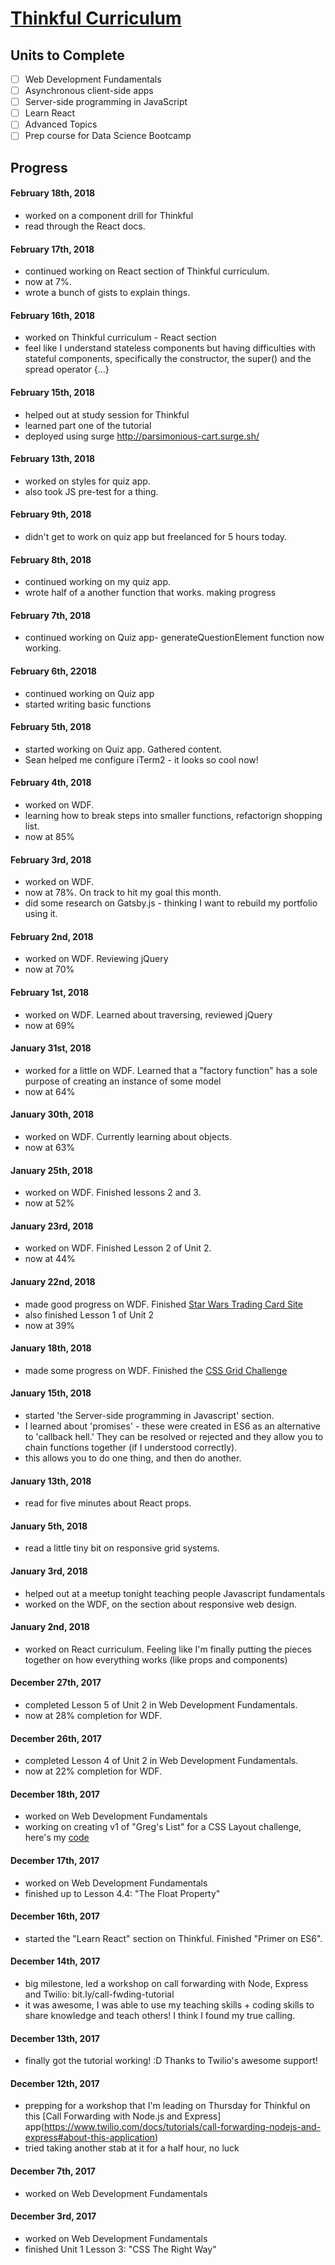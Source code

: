 # [Thinkful Curriculum](https://www.thinkful.com/)  

## Units to Complete
- [ ] Web Development Fundamentals
- [ ] Asynchronous client-side apps
- [ ] Server-side programming in JavaScript
- [ ] Learn React
- [ ] Advanced Topics
- [ ] Prep course for Data Science Bootcamp

## Progress
#### February 18th, 2018
- worked on a component drill for Thinkful
- read through the React docs.

#### February 17th, 2018
- continued working on React section of Thinkful curriculum.
- now at 7%.
- wrote a bunch of gists to explain things.

#### February 16th, 2018
- worked on Thinkful curriculum - React section
- feel like I understand stateless components but having difficulties with stateful components, specifically the constructor, the super() and the spread operator {...}

#### February 15th, 2018
- helped out at study session for Thinkful 
- learned part one of the tutorial
- deployed using surge http://parsimonious-cart.surge.sh/

#### February 13th, 2018
- worked on styles for quiz app.
- also took JS pre-test for a thing.

#### February 9th, 2018
- didn't get to work on quiz app but freelanced for 5 hours today.

#### February 8th, 2018
- continued working on my quiz app.
- wrote half of a another function that works. making progress

#### February 7th, 2018
- continued working on Quiz app- generateQuestionElement function now working.

#### February 6th, 22018
- continued working on Quiz app
- started writing basic functions

#### February 5th, 2018
- started working on Quiz app. Gathered content.
- Sean helped me configure iTerm2 - it looks so cool now!

#### February 4th, 2018
- worked on WDF.
- learning how to break steps into smaller functions, refactorign shopping list.
- now at 85%

#### February 3rd, 2018
- worked on WDF.
- now at 78%. On track to hit my goal this month.
- did some research on Gatsby.js - thinking I want to rebuild my portfolio using it. 

#### February 2nd, 2018
- worked on WDF. Reviewing jQuery
- now at 70%

#### February 1st, 2018
- worked on WDF. Learned about traversing, reviewed jQuery
- now at 69%

#### January 31st, 2018
- worked for a little on WDF. Learned that a "factory function" has a sole purpose of creating an instance of some model
- now at 64%

#### January 30th, 2018
- worked on WDF. Currently learning about objects.
- now at 63%

#### January 25th, 2018
- worked on WDF. Finished lessons 2 and 3.
- now at 52%

#### January 23rd, 2018
- worked on WDF. Finished Lesson 2 of Unit 2. 
- now at 44%

#### January 22nd, 2018
- made good progress on WDF. Finished [Star Wars Trading Card Site](https://github.com/jjprevite/star-wars-trading-card-site)
- also finished Lesson 1 of Unit 2
- now at 39% 

#### January 18th, 2018
- made some progress on WDF. Finished the [CSS Grid Challenge](https://repl.it/@jprevite/CSS-responsive-grid-challenge)

#### January 15th, 2018
- started 'the Server-side programming in Javascript' section.
- I learned about 'promises' - these were created in ES6 as an alternative to 'callback hell.' They can be resolved or rejected and they allow you to chain functions together (if I understood correctly).
- this allows you to do one thing, and then do another.

#### January 13th, 2018
- read for five minutes about React props.

#### January 5th, 2018
- read a little tiny bit on responsive grid systems.

#### January 3rd, 2018
- helped out at a meetup tonight teaching people Javascript fundamentals
- worked on the WDF, on the section about responsive web design. 

#### January 2nd, 2018
- worked on React curriculum. Feeling like I'm finally putting the pieces together on how everything works (like props and components)

#### December 27th, 2017
- completed Lesson 5 of Unit 2 in Web Development Fundamentals.
- now at 28% completion for WDF.

#### December 26th, 2017
- completed Lesson 4 of Unit 2 in Web Development Fundamentals.
- now at 22% completion for WDF.

#### December 18th, 2017
- worked on Web Development Fundamentals
- working on creating v1 of "Greg's List" for a CSS Layout challenge, here's my [code](https://repl.it/@jprevite/CSSLayoutExamples)

#### December 17th, 2017
- worked on Web Development Fundamentals
- finished up to Lesson 4.4: "The Float Property"

#### December 16th, 2017
- started the "Learn React" section on Thinkful. Finished "Primer on ES6".

#### December 14th, 2017
- big milestone, led a workshop on call forwarding with Node, Express and Twilio: bit.ly/call-fwding-tutorial
- it was awesome, I was able to use my teaching skills + coding skills to share knowledge and teach others! I think I found my true calling. 

#### December 13th, 2017
- finally got the tutorial working! :D Thanks to Twilio's awesome support!

#### December 12th, 2017
- prepping for a workshop that I'm leading on Thursday for Thinkful on this [Call Forwarding with Node.js and Express] app(https://www.twilio.com/docs/tutorials/call-forwarding-nodejs-and-express#about-this-application)
- tried taking another stab at it for a half hour, no luck

#### December 7th, 2017
- worked on Web Development Fundamentals

#### December 3rd, 2017
- worked on Web Development Fundamentals
- finished Unit 1 Lesson 3: "CSS The Right Way"
